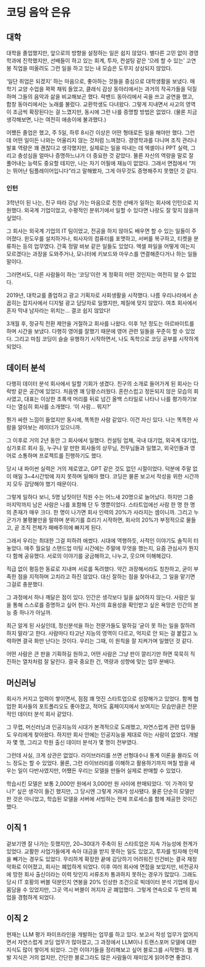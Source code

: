 # 코딩 음악 은유

## 대학

대학을 졸업했지만, 앞으로의 방향을 설정하는 일은 쉽지 않았다. 별다른 고민 없이 경영학과에 진학했지만, 선배들이 하고 있는 회계, 투자, 컨설팅 같은 ‘으레 할 수 있는’ 고연봉 직업을 떠올려도 그런 일을 하고 있는 내 모습은 도무지 상상되지 않았다.

‘일단 취업은 되겠지’ 하는 마음으로, 좋아하는 것들을 중심으로 대학생활을 보냈다. 매 학기 교양 수업을 꽉꽉 채워 들었고, 클래식 감상 동아리에서는 과거의 작곡가들을 덕질하며 그들의 음악과 삶을 비교해보곤 했다. 락밴드 동아리에서 곡을 쓰고 공연을 했고, 합창 동아리에서는 노래를 불렀다. 교환학생도 다녀왔다. 그렇게 지내면서 사고의 영역이 조금씩 확장된다는 걸 느꼈지만, 동시에 그런 나를 증명할 방법은 없었다. (물론 지금 생각해보면, 나는 여전히 애송이에 불과했다.)

어쨌든 졸업은 했고, 주 5일, 하루 8시간 이상은 어떤 형태로든 일을 해야만 했다. 그런데 어떤 일이든 나와는 어울리지 않는 것처럼 느껴졌다. 경영학과를 다니며 조직 관리나 발표 역량은 꽤 괜찮다고 생각했지만, 실제로는 일을 따내는 데 엑셀이나 PPT 실력, 그리고 충성심을 얼마나 증명하느냐가 더 중요한 것 같았다. 물론 자신의 역량을 말로 잘 풀어내는 능력도 중요할 테지만, 나는 자기 어필에 재능이 없었다. 그래서 면접에서 “저는 뛰어난 팀플레이어입니다”라고 말해봤자, 그게 아무것도 증명해주지 못했던 것 같다.

### 인턴

3학년이 된 나는, 친구 따라 강남 가는 마음으로 친한 선배가 일하는 회사에 인턴으로 지원했다. 외국계 기업이었고, 수평적인 분위기에서 일할 수 있다면 나랑도 잘 맞지 않을까 싶었다.

그 회사는 외국계 기업의 IT 팀이었고, 전공을 하지 않아도 배우면 할 수 있는 일들이 주어졌다. 윈도우를 설치하거나, 퇴사자의 컴퓨터를 포맷하고, 서버를 복구하고, 티켓을 분류하는 등의 업무였다. 간혹 정말 바보 같은 일들도 있었다. 엑셀 파일을 어떻게 여는지 모르겠다는 과장을 도와주거나, 모니터에 키보드와 마우스를 연결해준다거나 하는 일들 말이다.

그러면서도, 다른 사람들이 하는 ‘코딩’이란 게 정확히 어떤 것인지는 여전히 알 수 없었다.

2019년, 대학교를 졸업하고 광고 기획자로 사회생활을 시작했다. 나름 우리나라에서 손꼽히는 잡지사에서 디지털 광고 담당자로 일했지만, 체질에 맞지 않았다. 여초 회사에서 혼자 막내 남자라는 위치는… 결코 쉽지 않았다!

3개월 후, 정규직 전환 제안을 거절하고 회사를 나왔다. 이후 1년 정도는 아르바이트를 하며 시간을 보냈다. 다행히 영어를 잘했기 때문에 영어 관련 일들을 꾸준히 할 수 있었다. 그리고 마침 코딩이 슬슬 유행하기 시작하면서, 나도 독학으로 코딩 공부를 시작하게 되었다.

## 데이터 분석

다행히 데이터 분석 회사에서 일할 기회가 생겼다. 친구의 소개로 들어가게 된 회사는 다락방 같은 공간에 있었다. 처음엔 꽤 당황스러웠다. 혼란스럽고 정돈되지 않은 모습의 회사였고, 대표는 이상한 초록색 머리를 뒤로 넘긴 올백 스타일로 나타나 나를 평가하기보다는 열심히 회사를 소개했다. ‘이 사람… 뭐지?’

뭔가 싸한 느낌이 들었지만 동시에, 똑똑한 사람 같았다. 이건 자신 있다. 나는 똑똑한 사람을 알아보는 레이더가 있으니까.

그 이후로 거의 2년 동안 그 회사에서 일했다. 컨설팅 업체, 국내 대기업, 외국계 대기업, 싱가포르 회사 등, 누구나 알 만한 회사들의 상무님, 전무님들과 일했고, 외국인들과 영어로 소통하며 프로젝트를 진행하기도 했다.

당시 내 파이썬 실력은 거의 제로였고, GPT 같은 것도 없던 시절이었다. 덕분에 주말 없이 매일 3~4시간밖에 자지 못하며 일해야 했다. 코딩은 물론 보고서 작성을 위한 시간까지 모두 감당해야 했기 때문이다.

그렇게 일하다 보니, 5명 남짓이던 직원 수는 어느새 20명으로 늘어났다. 하지만 그중 마지막까지 남은 사람은 나를 포함해 단 두 명뿐이었다. 스타트업에선 사람 한 명 한 명의 존재가 매우 크다. 한 명이 나가면 회사 인력의 20%가 사라지는 셈이니까. 그리고 누군가가 불평불만을 말하며 분위기를 흐리기 시작하면, 회사의 20%가 부정적으로 물들고, 곧 조직 전체가 패배주의에 빠지게 된다.

그래서 우리는 최대한 그걸 피하려 애썼다. 시대에 역행하듯, 사적인 이야기도 솔직히 터놓았다. 매주 월요일 스탠드업 미팅 시간에는 주말에 무엇을 했는지, 요즘 관심사가 뭔지 다 함께 공유했다. 서로의 이야기를 궁금해하고, 나누고, 웃으며 이해해갔다.

직급 없이 평등한 동료로 지내며 서로를 독려했다. 약간 과장해서라도 칭찬하고, 굳이 부족한 점을 지적하며 고치라고 하진 않았다. 대신 잘하는 점을 찾아내고, 그 일을 맡기면 그걸로 충분했다.

그 과정에서 하나 깨달은 점이 있다. 인간은 생각보다 일을 싫어하지 않는다. 사람은 일을 통해 스스로를 증명하고 싶어 한다. 자신의 효용성을 확인받고 싶은 욕망은 인간의 본능 중 하나가 아닐까.

최근 알게 된 사실인데, 정신분석을 하는 전문가들도 말하길 ‘굳이 못 하는 일을 잘하려 하지 말라’고 한다. 사람마다 타고난 지능의 영역이 다르고, 억지로 안 되는 걸 붙잡고 노력하면 결국 화만 난다는 것이다. 우리는 그때, 이 원칙을 잘 지켜가며 일했던 것 같다.

어떤 사람은 큰 판을 기획하길 원하고, 어떤 사람은 그냥 판이 깔리기만 하면 묵묵히 직진하는 열차처럼 잘 달린다. 결국 중요한 건, 역량과 성향에 맞는 업무 분배다.

## 머신러닝

회사가 커지고 업력이 쌓이면서, 점점 꽤 멋진 스타트업으로 성장해가고 있었다. 함께 협업한 회사들의 포트폴리오도 좋아졌고, 적어도 홈페이지에서 보여지는 모습만큼은 전문적인 데이터 분석 회사 같았다.

그 무렵, 머신러닝과 인공지능의 시대가 본격적으로 도래했고, 자연스럽게 관련 업무들도 우리에게 찾아왔다. 하지만 회사 안에는 인공지능을 제대로 아는 사람이 없었다. 개발자 몇 명, 그리고 학원 출신 데이터 분석가 몇 명이 전부였다.

그런데 사실, 크게 상관은 없었다. 라이브러리를 쓰면 선형대수나 통계 이론을 몰라도 어느 정도는 할 수 있었다. 물론, 그런 라이브러리를 이해하고 활용하기까지 며칠 밤을 새우는 일이 다반사였지만, 어쨌든 우리는 모델을 만들어 실제로 판매할 수 있었다.

학습시킨 모델은 보통 2,000만 원에서 3,000만 원 사이에 판매되었다. ‘이 가격이 맞나?’ 싶은 생각이 들긴 했지만, 그 당시엔 그렇게 거래가 성사됐다. 물론 단순히 모델만 판 것은 아니었고, 학습된 모델을 서버에 서빙하는 전체 프로세스를 함께 제공한 것이긴 했다.

## 이직 1

겉보기엔 잘 나가는 듯했지만, 20~30대가 주축이 된 스타트업은 지속 가능성에 한계가 있었다. 교활한 사업가들에게 속아 대금을 받지 못하는 일도 있었고, 투자를 빙자해 인력을 빼가는 경우도 있었다. 무리하게 확장한 끝에 감당하기 어려워진 인건비는 결국 재정 악화로 이어졌고, 회사는 폐업하게 되었다.
이후 여러 회사에 면접을 보았지만, 비전공자에 망한 회사 출신이라는 이력 탓인지 서류조차 통과하지 못하는 경우가 많았다. 그래도 당시 IT 호황의 버블 덕분인지 연봉을 20% 인상한 조건으로 빅데이터 분석 기업에 잠시 몸담을 수 있었지만, 그곳 역시 버블이 꺼지자 곧 폐업했다. 그렇게 연속으로 두 번의 폐업을 경험하게 되었다.

## 이직 2

현재는 LLM 평가 파이프라인을 개발하는 업무를 하고 있다. 보고서 작성 업무가 없어지면서 자연스럽게 코딩 업무가 많아졌고, 그 과정에서 LLM이나 트랜스포머 모델에 대한 지식도 많이 쌓이게 되었다. 그런 이야기들을 정리해보고 싶어 블로그를 시작했다. 웹 개발 지식은 거의 없지만, 간단한 블로그라도 많은 사람들이 재미있게 읽어주면 좋겠다.
